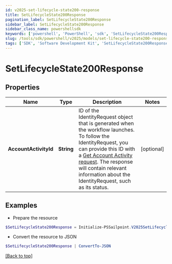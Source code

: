 ```yaml
---
id: v2025-set-lifecycle-state200-response
title: SetLifecycleState200Response
pagination_label: SetLifecycleState200Response
sidebar_label: SetLifecycleState200Response
sidebar_class_name: powershellsdk
keywords: ['powershell', 'PowerShell', 'sdk', 'SetLifecycleState200Response', 'V2025SetLifecycleState200Response'] 
slug: /tools/sdk/powershell/v2025/models/set-lifecycle-state200-response
tags: ['SDK', 'Software Development Kit', 'SetLifecycleState200Response', 'V2025SetLifecycleState200Response']
---
```



# SetLifecycleState200Response

## Properties

Name | Type | Description | Notes
------------ | ------------- | ------------- | -------------
**AccountActivityId** | **String** | ID of the IdentityRequest object that is generated when the workflow launches. To follow the IdentityRequest, you can provide this ID with a [Get Account Activity request](https://developer.sailpoint.com/docs/api/v3/get-account-activity/). The response will contain relevant information about the IdentityRequest, such as its status. | [optional] 

## Examples

- Prepare the resource
```powershell
$SetLifecycleState200Response = Initialize-PSSailpoint.V2025SetLifecycleState200Response  -AccountActivityId 2c9180837ab5b716017ab7c6c9ef1e20
```

- Convert the resource to JSON
```powershell
$SetLifecycleState200Response | ConvertTo-JSON
```


[[Back to top]](#) 

